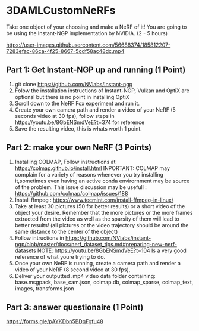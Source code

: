# 3DAMLCustomNeRFs
Take one object of your choosing and make a NeRF of it! You are going to be using the Instant-NGP implementation by NVIDIA. (2 - 5 hours)


https://user-images.githubusercontent.com/56688374/185812207-7283efac-86ca-4f25-8667-5cdf58ac48dc.mp4

## Part 1:  Get Instant-NGP up and running (1 Point)
  1. git clone https://github.com/NVlabs/instant-ngp
  2. Folow the installation instructions of Instant-NGP, Vulkan and OptiX are optional but there is no point in installing OptiX
  3. Scroll down to the NeRF Fox experiment and run it.
  4. Create your own camera path and render a video of your NeRF (5 seconds video at 30 fps), follow steps in https://youtu.be/8GbENSmdVeE?t=374 for reference
  5. Save the resulting video, this is whats worth 1 point.
  
## Part 2:  make your own NeRF (3 Points)
  1. Installing COLMAP, Follow instructions at https://colmap.github.io/install.html
  INPORTANT: COLMAP may complain for a variety of reasons whenever you try installing it,sometimes even having an active conda envirornment may be source of the problem. This issue discussion may be usefull : https://github.com/colmap/colmap/issues/188
  2. Install ffmpeg : https://www.tecmint.com/install-ffmpeg-in-linux/
  3. Take at least 30 pictures (50 for better results) or a short video of the object your desire. Remember that the more pictures or the more frames extracted from the video as well as the sparsity of them will lead to better results! (all pictures or the video trajectory should be around the same distance to the center of the object)
  4. Follow intructions in https://github.com/NVlabs/instant-ngp/blob/master/docs/nerf_dataset_tips.md#preparing-new-nerf-datasets
    NOTE: https://youtu.be/8GbENSmdVeE?t=104 Is a very good reference of what youre trying to do.
  6. Once your own NeRF is running, create a camera path and render a video of your NeRF (8 second video at 30 fps), 
  7. Deliver your outputted .mp4 video data folder containing: base.msgpack, base_cam.json, colmap.db, colmap_sparse, colmap_text, images, transforms.json
  
## Part 3: answer questionaire (1 Point)

https://forms.gle/pAYKDbn5BDqFgfu48
